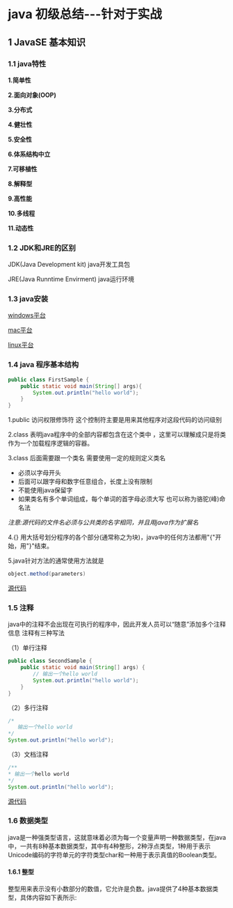 # java 初级总结---针对于实战

## 1 JavaSE 基本知识

### 1.1 java特性
**1.简单性**

**2.面向对象(OOP)**

**3.分布式**

**4.健壮性**

**5.安全性**

**6.体系结构中立**

**7.可移植性**

**8.解释型**

**9.高性能**

**10.多线程**

**11.动态性**

### 1.2 JDK和JRE的区别

JDK(Java Development kit) java开发工具包

JRE(Java Runntime Envirment) java运行环境

### 1.3  java安装

[windows平台](https://www.cnblogs.com/maoning/p/10701349.html)

[mac平台](https://www.cnblogs.com/ostrich-sunshine/p/8414677.html)

[linux平台](https://www.cnblogs.com/lamp01/p/8932740.html)

### 1.4  java 程序基本结构

~~~~ java
public class FirstSample {
    public static void main(String[] args){
        System.out.println("hello world");
    }
}
~~~~

1.public  访问权限修饰符 这个控制符主要是用来其他程序对这段代码的访问级别

2.class 表明java程序中的全部内容都包含在这个类中 ，这里可以理解成只是将类作为一个加载程序逻辑的容器。

3.class 后面需要跟一个类名  需要使用一定的规则定义类名

- 必须以字母开头
- 后面可以跟字母和数字任意组合，长度上没有限制
- 不能使用java保留字
- 如果类名有多个单词组成，每个单词的首字母必须大写 也可以称为骆驼(峰)命名法

*注意:源代码的文件名必须与公共类的名字相同，并且用java作为扩展名*

4.{} 用大括号划分程序的各个部分(通常称之为块)，java中的任何方法都用"{"开始，用"}"结束。

5.java针对方法的通常使用方法就是

~~~ java
object.method(parameters)
~~~

[源代码](java-01\src\main\java\com\baidu\FirstSample.java)

### 1.5 注释

java中的注释不会出现在可执行的程序中，因此开发人员可以“随意”添加多个注释信息 注释有三种写法

（1）单行注释

~~~~ java
public class SecondSample {
    public static void main(String[] args) {
        // 输出一个hello world
        System.out.println("hello world");
    }
}
~~~~

（2）多行注释

~~~~ java
/*
   输出一个hello world
*/
System.out.println("hello world");
~~~~

（3）文档注释

~~~~ java
/**
* 输出一个hello world
*/
System.out.println("hello world");
~~~~

[源代码](java-01\src\main\java\com\baidu\SecondSample.java)

### 1.6 数据类型

java是一种强类型语言，这就意味着必须为每一个变量声明一种数据类型，在java中，一共有8种基本数据类型，其中有4种整形，2种浮点类型，1种用于表示Unicode编码的字符单元的字符类型char和一种用于表示真值的Boolean类型。

#### 1.6.1 整型

整型用来表示没有小数部分的数值，它允许是负数。java提供了4种基本数据类型，具体内容如下表所示: